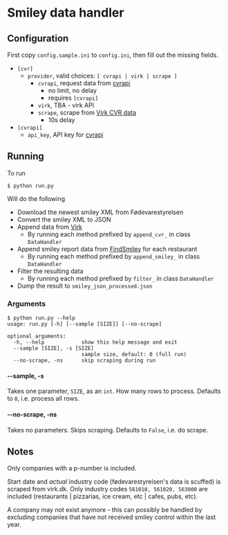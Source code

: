 # Smiley data handler

## Configuration

First copy `config.sample.ini` to `config.ini`, then fill out the missing fields.

- `[cvr]`
    - `provider`, valid choices: `[ cvrapi | virk | scrape ]`
        - `cvrapi`, request data from [cvrapi](https://cvrapi.dk/)
            - no limit, no delay
            - requires `[cvrapi]`
        - `virk`, TBA - virk API
        - `scrape`, scrape from [Virk CVR data](https://datacvr.virk.dk/data/)
            - 10s delay
- `[cvrapi]`
    - `api_key`, API key for [cvrapi](https://cvrapi.dk/)

## Running
To run
```shell
$ python run.py
```

Will do the following
- Download the newest smiley XML from Fødevarestyrelsen
- Convert the smiley XML to JSON
- Append data from [Virk](https://datacvr.virk.dk/data/)
    - By running each method prefixed by `append_cvr_` in class `DataHandler`
- Append smiley report data from [FindSmiley](https://www.findsmiley.dk/Sider/Forside.aspx) for each restaurant
    - By running each method prefixed by `append_smiley_` in class `DataHandler`
- Filter the resulting data
    - By running each method prefixed by `filter_` in class `DataHandler`
- Dump the result to `smiley_json_processed.json`


### Arguments

```shell
$ python run.py --help
usage: run.py [-h] [--sample [SIZE]] [--no-scrape]

optional arguments:
  -h, --help            show this help message and exit
  --sample [SIZE], -s [SIZE]
                        sample size, default: 0 (full run)
  --no-scrape, -ns      skip scraping during run
```

#### --sample, -s
Takes one parameter, `SIZE`, as an `int`. How many rows to process. Defaults to `0`, i.e. process all rows.

#### --no-scrape, -ns
Takes no parameters. Skips scraping. Defaults to `False`, i.e. do scrape.

## Notes

Only companies with a p-number is included.

Start date and *actual* industry code (fødevarestyrelsen's data is scuffed) is scraped from virk.dk.
Only industry codes `561010, 561020, 563000` are included (restaurants | pizzarias, ice cream, etc | cafes, pubs, etc).

A company may not exist anymore - this can possibly be handled by excluding companies that have not received smiley control within the last year.

